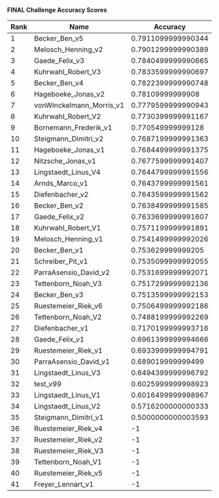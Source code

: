 **FINAL Challenge Accuracy Scores**



|Rank|Name|Accuracy|
|----|-----|---|
|1|Becker_Ben_v5|0.7911099999990344|
|2|Melosch_Henning_v2|0.7901299999990389|
|3|Gaede_Felix_v3|0.7840499999990665|
|4|Kuhrwahl_Robert_V3|0.7833599999990697|
|5|Becker_Ben_v4|0.7822399999990748|
|6|Hageboeke_Jonas_v2|0.78109999999908|
|7|vonWinckelmann_Morris_v1|0.7779599999990943|
|8|Kuhrwahl_Robert_V2|0.7730399999991167|
|9|Bornemann_Frederik_v1|0.770549999999128|
|10|Steigmann_Dimitri_v2|0.7687199999991363|
|11|Hageboeke_Jonas_v1|0.7684499999991375|
|12|Nitzsche_Jonas_v1|0.7677599999991407|
|13|Lingstaedt_Linus_V4|0.7644799999991556|
|14|Arnds_Marco_v1|0.7643799999991561|
|15|Diefenbacher_v2|0.7643599999991562|
|16|Becker_Ben_v2|0.7638499999991585|
|17|Gaede_Felix_v2|0.7633699999991607|
|18|Kuhrwahl_Robert_V1|0.7571199999991891|
|19|Melosch_Henning_v1|0.7541499999992026|
|20|Becker_Ben_v1|0.753629999999205|
|21|Schreiber_Pit_v1|0.7535099999992055|
|22|ParraAsensio_David_v2|0.7531699999992071|
|23|Tettenborn_Noah_V3|0.7517299999992136|
|24|Becker_Ben_v3|0.7513599999992153|
|25|Ruestemeier_Riek_v6|0.7506499999992186|
|26|Tettenborn_Noah_V2|0.7488199999992269|
|27|Diefenbacher_v1|0.7170199999993716|
|28|Gaede_Felix_v1|0.6961399999994666|
|29|Ruestemeier_Riek_v1|0.6933999999994791|
|30|ParraAsensio_David_v1|0.689019999999499|
|31|Lingstaedt_Linus_V3|0.6494399999996792|
|32|test_v99|0.6025999999998923|
|33|Lingstaedt_Linus_V1|0.6016499999998967|
|34|Lingstaedt_Linus_V2|0.5716200000000333|
|35|Steigmann_Dimitri_v1|0.5000000000003593|
|36|Ruestemeier_Riek_v4|-1|
|37|Ruestemeier_Riek_v2|-1|
|38|Ruestemeier_Riek_V3|-1|
|39|Tettenborn_Noah_V1|-1|
|40|Ruestemeier_Riek_v5|-1|
|41|Freyer_Lennart_v1|-1|
